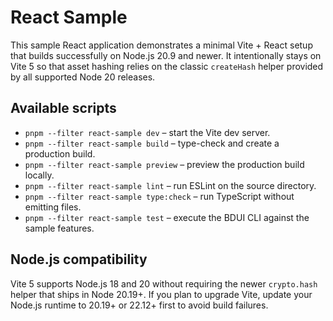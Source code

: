 # React Sample

This sample React application demonstrates a minimal Vite + React setup that
builds successfully on Node.js 20.9 and newer. It intentionally stays on Vite 5
so that asset hashing relies on the classic `createHash` helper provided by all
supported Node 20 releases.

## Available scripts

- `pnpm --filter react-sample dev` – start the Vite dev server.
- `pnpm --filter react-sample build` – type-check and create a production build.
- `pnpm --filter react-sample preview` – preview the production build locally.
- `pnpm --filter react-sample lint` – run ESLint on the source directory.
- `pnpm --filter react-sample type:check` – run TypeScript without emitting files.
- `pnpm --filter react-sample test` – execute the BDUI CLI against the sample features.

## Node.js compatibility

Vite 5 supports Node.js 18 and 20 without requiring the newer
`crypto.hash` helper that ships in Node 20.19+. If you plan to upgrade Vite,
update your Node.js runtime to 20.19+ or 22.12+ first to avoid build failures.
